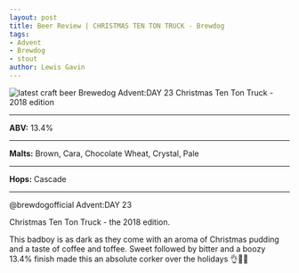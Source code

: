```yaml
---
layout: post
title: Beer Review | CHRISTMAS TEN TON TRUCK - Brewdog
tags:
- Advent
- Brewdog
- stout
author: Lewis Gavin
---
```


![latest craft beer Brewedog Advent:DAY 23 Christmas Ten Ton Truck - 2018 edition](https://www.lewisgavin.co.uk/beermeupplease/images/2019-01-02-@brewdogofficial-advent:day-23_christmas-ten-ton-truck-2018-editionthis-badboy.png)

***
**ABV:** 13.4%

***
**Malts:** Brown, Cara, Chocolate Wheat, Crystal, Pale

***
**Hops:** Cascade 

***

@brewdogofficial Advent:DAY 23

Christmas Ten Ton Truck - the 2018 edition.

This badboy is as dark as they come with an aroma of Christmas pudding and a taste of coffee and toffee. 
Sweet followed by bitter and a boozy 13.4% finish made this an absolute corker over the holidays 👌🙌🍻
